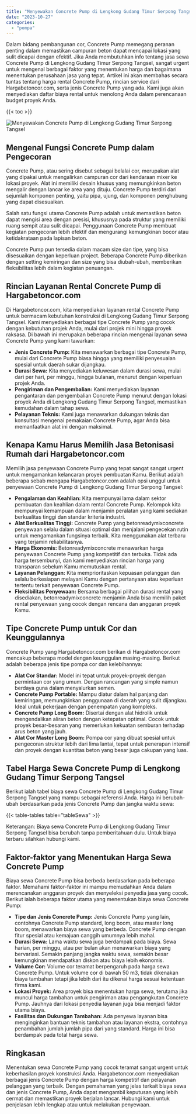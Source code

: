 ```yaml
---
title: "Menyewakan Concrete Pump di Lengkong Gudang Timur Serpong Tangsel"
date: "2023-10-27"
categories: 
  - "pompa"
---
```




Dalam bidang pembangunan cor, Concrete Pump memegang peranan penting dalam memastikan campuran beton dapat mencapai lokasi yang sulit dicapai dengan efektif. Jika Anda membutuhkan info tentang jasa sewa Concrete Pump di Lengkong Gudang Timur Serpong Tangsel, sangat urgent untuk mengenal berbagai faktor yang menentukan harga dan bagaimana menentukan perusahaan jasa yang tepat. Artikel ini akan membahas secara tuntas tentang harga rental Concrete Pump, rincian service dari Hargabetoncor.com, serta jenis Concrete Pump yang ada. Kami juga akan menyediakan daftar biaya rental untuk menolong Anda dalam perencanaan budget proyek Anda.

{{< toc >}}

![Menyewakan Concrete Pump di Lengkong Gudang Timur Serpong Tangsel](https://hargareadymixid.github.io/pompa/concrete-pump%20(26).png)

## Mengenal Fungsi Concrete Pump dalam Pengecoran

Concrete Pump, atau sering disebut sebagai belalai cor, merupakan alat yang dipakai untuk mengalirkan campuran cor dari kendaraan mixer ke lokasi proyek. Alat ini memiliki desain khusus yang memungkinkan beton mengalir dengan lancar ke area yang dituju. Concrete Pump terdiri dari sejumlah komponen penting, yaitu pipa, ujung, dan komponen penghubung yang dapat disesuaikan.

Salah satu fungsi utama Concrete Pump adalah untuk memastikan beton dapat mengisi area dengan presisi, khususnya pada struktur yang memiliki ruang sempit atau sulit dicapai. Penggunaan Concrete Pump membuat kegiatan pengecoran lebih efektif dan mengurangi kemungkinan bocor atau ketidakrataan pada lapisan beton.

Concrete Pump pun tersedia dalam macam size dan tipe, yang bisa disesuaikan dengan keperluan project. Beberapa Concrete Pump diberikan dengan setting kemiringan dan size yang bisa diubah-ubah, memberikan fleksibilitas lebih dalam kegiatan penuangan.

## Rincian Layanan Rental Concrete Pump di Hargabetoncor.com

Di Hargabetoncor.com, kita menyediakan layanan rental Concrete Pump untuk bermacam kebutuhan konstruksi di Lengkong Gudang Timur Serpong Tangsel. Kami menyediakan berbagai tipe Concrete Pump yang cocok dengan kebutuhan projek Anda, mulai dari projek mini hingga proyek raksasa. Di bawah ini merupakan beberapa rincian mengenai layanan sewa Concrete Pump yang kami tawarkan:

- **Jenis Concrete Pump:** Kita menawarkan berbagai tipe Concrete Pump, mulai dari Concrete Pump biasa hingga yang memiliki penyesuaian spesial untuk daerah sukar dijangkau.
- **Durasi Sewa:** Kita menyediakan keluwesan dalam durasi sewa, mulai dari per hari, per minggu, hingga bulanan, menurut dengan keperluan projek Anda.
- **Pengiriman dan Pengembalian:** Kami menyediakan layanan pengantaran dan pengembalian Concrete Pump menurut dengan lokasi proyek Anda di Lengkong Gudang Timur Serpong Tangsel, memastikan kemudahan dalam tahap sewa.
- **Pelayanan Teknis:** Kami juga menawarkan dukungan teknis dan konsultasi mengenai pemakaian Concrete Pump, agar Anda bisa memanfaatkan alat ini dengan maksimal.

## Kenapa Kamu Harus Memilih Jasa Betonisasi Rumah dari Hargabetoncor.com

Memilih jasa penyewaan Concrete Pump yang tepat sangat sangat urgent untuk mengamankan kelancaran proyek pembuatan Kamu. Berikut adalah beberapa sebab mengapa Hargabetoncor.com adalah opsi unggul untuk penyewaan Concrete Pump di Lengkong Gudang Timur Serpong Tangsel:

- **Pengalaman dan Keahlian:** Kita mempunyai lama dalam sektor pembuatan dan keahlian dalam rental Concrete Pump. Kelompok kita mempunyai kemampuan dalam menjamin peralatan yang kami sediakan berkualitas tinggi dan standar kriteria industri.
- **Alat Berkualitas Tinggi:** Concrete Pump yang betonreadymixconcrete penyewaan selalu dalam situasi optimal dan menjalani pengecekan rutin untuk mengamankan fungsinya terbaik. Kita menggunakan alat terbaru yang terjamin reliabilitasnya.
- **Harga Ekonomis:** Betonreadymixconcrete menawarkan harga penyewaan Concrete Pump yang kompetitif dan terbuka. Tidak ada harga tersembunyi, dan kami menyediakan rincian harga yang transparan sebelum Kamu memutuskan rental.
- **Layanan Pelanggan:** Kita memprioritaskan kepuasan pelanggan dan selalu berkesiapan melayani Kamu dengan pertanyaan atau keperluan tertentu terkait penyewaan Concrete Pump.
- **Fleksibilitas Penyewaan:** Bersama berbagai pilihan durasi rental yang disediakan, betonreadymixconcrete menjamin Anda bisa memilih paket rental penyewaan yang cocok dengan rencana dan anggaran proyek Kamu.

## Tipe Concrete Pump untuk Cor dan Keunggulannya

Concrete Pump yang Hargabetoncor.com berikan di Hargabetoncor.com mencakup beberapa model dengan keunggulan masing-masing. Berikut adalah beberapa jenis tipe pompa cor dan kelebihannya:

- **Alat Cor Standar:** Model ini tepat untuk proyek-proyek dengan permintaan cor yang umum. Dengan rancangan yang simple namun berdaya guna dalam menyalurkan semen.
- **Concrete Pump Portable:** Mampu diatur dalam hal panjang dan kemiringan, memungkinkan penggunaan di daerah yang sulit dijangkau. Ideal untuk pekerjaan dengan penempatan yang kompleks.
- **Concrete Pump Long Boom:** Disertai dengan alat hidrolik untuk mengendalikan aliran beton dengan ketepatan optimal. Cocok untuk proyek besar-besaran yang memerlukan kekuatan semburan terhadap arus beton yang jauh.
- **Alat Cor Master Long Boom:** Pompa cor yang dibuat spesial untuk pengecoran struktur lebih dari lima lantai, tepat untuk penerapan intensif dan proyek dengan kuantitas beton yang besar juga cakupan yang luas.

## Tabel Harga Sewa Concrete Pump di Lengkong Gudang Timur Serpong Tangsel

Berikut ialah tabel biaya sewa Concrete Pump di Lengkong Gudang Timur Serpong Tangsel yang mampu sebagai referensi Anda. Harga ini berubah-ubah berdasarkan pada jenis Concrete Pump dan jangka waktu sewa:

{{< table-tables table="tableSewa" >}}

Keterangan: Biaya sewa Concrete Pump di Lengkong Gudang Timur Serpong Tangsel bisa berubah tanpa pemberitahuan dulu. Untuk biaya terbaru silahkan hubungi kami.

## Faktor-faktor yang Menentukan Harga Sewa Concrete Pump

Biaya sewa Concrete Pump bisa berbeda berdasarkan pada beberapa faktor. Memahami faktor-faktor ini mampu memudahkan Anda dalam merencanakan anggaran proyek dan menyeleksi penyedia jasa yang cocok. Berikut ialah beberapa faktor utama yang menentukan biaya sewa Concrete Pump:

- **Tipe dan Jenis Concrete Pump:** Jenis Concrete Pump yang lain, contohnya Concrete Pump standard, long boom, atau master long boom, menawarkan biaya sewa yang berbeda. Concrete Pump dengan fitur spesial atau kemajuan canggih umumnya lebih mahal.
- **Durasi Sewa:** Lama waktu sewa juga berdampak pada biaya. Sewa harian, per minggu, atau per bulan akan menawarkan biaya yang bervariasi. Semakin panjang jangka waktu sewa, semakin besar kemungkinan mendapatkan diskon atau biaya lebih ekonomis.
- **Volume Cor:** Volume cor teramat berpengaruh pada harga sewa Concrete Pump. Untuk volume cor di bawah 50 m3, tidak dikenakan biaya tambahan tetapi jika lebih dari itu dikenai harga sesuai ketentuan firma kami.
- **Lokasi Proyek:** Area proyek bisa menentukan harga sewa, terutama jika muncul harga tambahan untuk pengiriman atau pengangkutan Concrete Pump. Jauhnya dari lokasi penyedia layanan juga bisa menjadi faktor utama biaya.
- **Fasilitas dan Dukungan Tambahan:** Ada penyewa layanan bisa menginginkan bantuan teknis tambahan atau layanan ekstra, contohnya penambahan jumlah jumlah pipa dari yang standard. Harga ini bisa berdampak pada total harga sewa.

## Ringkasan

Menentukan sewa Concrete Pump yang cocok teramat sangat urgent untuk keberhasilan proyek konstruksi Anda. Hargabetoncor.com menyediakan berbagai jenis Concrete Pump dengan harga kompetitif dan pelayanan pelanggan yang terbaik. Dengan pemahaman yang jelas terkait biaya sewa dan jenis Concrete Pump, Anda dapat mengambil keputusan yang lebih cermat dan memastikan proyek berjalan lancar. Hubungi kami untuk penjelasan lebih lengkap atau untuk melakukan penyewaan.
